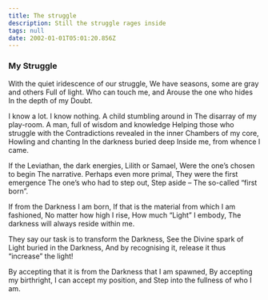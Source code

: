 ```yaml
---
title: The struggle
description: Still the struggle rages inside
tags: null
date: 2002-01-01T05:01:20.856Z
---
```


<div class="poem">

<h3>My Struggle</h3>

With the quiet iridescence of our struggle,
We have seasons, some are gray and others
Full of light.
Who can touch me, and
Arouse the one who hides
In the depth of my
Doubt.

I know a lot. I know nothing.
A child stumbling around in
The disarray of my play-room.
A man, full of wisdom and knowledge
Helping those who struggle with the
Contradictions revealed in the inner
Chambers of my core,
Howling and chanting
In the darkness buried deep
Inside me, from whence
I came.

If the Leviathan, the dark energies,
Lilith or Samael,
Were the one’s chosen to begin
The narrative.
Perhaps even more primal,
They were the first emergence
The one’s who had to step out,
Step aside –
The so-called “first born”.

If from the Darkness I am born,
If that is the material from which I am fashioned,
No matter how high I rise,
How much “Light” I embody,
The darkness will always reside within me.

They say our task is to transform the Darkness,
See the Divine spark of Light buried in the Darkness,
And by recognising it, release it
thus “increase” the light!

By accepting that it is from the Darkness that I am spawned,
By accepting my birthright, I can accept my position, and
Step into the fullness of who I am.
